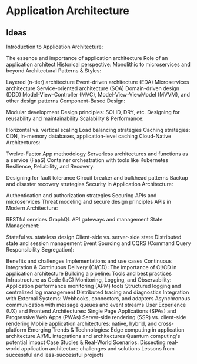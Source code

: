 # Application Architecture

## Ideas

Introduction to Application Architecture:

The essence and importance of application architecture
Role of an application architect
Historical perspective: Monolithic to microservices and beyond
Architectural Patterns & Styles:

Layered (n-tier) architecture
Event-driven architecture (EDA)
Microservices architecture
Service-oriented architecture (SOA)
Domain-driven design (DDD)
Model-View-Controller (MVC), Model-View-ViewModel (MVVM), and other design patterns
Component-Based Design:

Modular development
Design principles: SOLID, DRY, etc.
Designing for reusability and maintainability
Scalability & Performance:

Horizontal vs. vertical scaling
Load balancing strategies
Caching strategies: CDN, in-memory databases, application-level caching
Cloud-Native Architectures:

Twelve-Factor App methodology
Serverless architectures and functions as a service (FaaS)
Container orchestration with tools like Kubernetes
Resilience, Reliability, and Recovery:

Designing for fault tolerance
Circuit breaker and bulkhead patterns
Backup and disaster recovery strategies
Security in Application Architecture:

Authentication and authorization strategies
Securing APIs and microservices
Threat modeling and secure design principles
APIs in Modern Architecture:

RESTful services
GraphQL
API gateways and management
State Management:

Stateful vs. stateless design
Client-side vs. server-side state
Distributed state and session management
Event Sourcing and CQRS (Command Query Responsibility Segregation):

Benefits and challenges
Implementations and use cases
Continuous Integration & Continuous Delivery (CI/CD):
The importance of CI/CD in application architecture
Building a pipeline: Tools and best practices
Infrastructure as Code (IaC)
Monitoring, Logging, and Observability:
Application performance monitoring (APM) tools
Structured logging and centralized log management
Distributed tracing and diagnostics
Integration with External Systems:
Webhooks, connectors, and adapters
Asynchronous communication with message queues and event streams
User Experience (UX) and Frontend Architectures:
Single Page Applications (SPAs) and Progressive Web Apps (PWAs)
Server-side rendering (SSR) vs. client-side rendering
Mobile application architectures: native, hybrid, and cross-platform
Emerging Trends & Technologies:
Edge computing in application architecture
AI/ML integrations and architectures
Quantum computing's potential impact
Case Studies & Real-World Scenarios:
Dissecting real-world application architecture challenges and solutions
Lessons from successful and less-successful projects